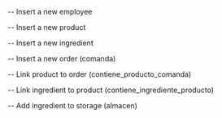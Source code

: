 -- Insert a new employee


-- Insert a new product


-- Insert a new ingredient


-- Insert a new order (comanda)


-- Link product to order (contiene_producto_comanda)


-- Link ingredient to product (contiene_ingrediente_producto)


-- Add ingredient to storage (almacen)

